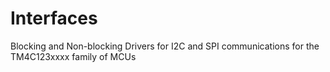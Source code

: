 # Interfaces
Blocking and Non-blocking Drivers for I2C and SPI communications for the TM4C123xxxx family of MCUs
